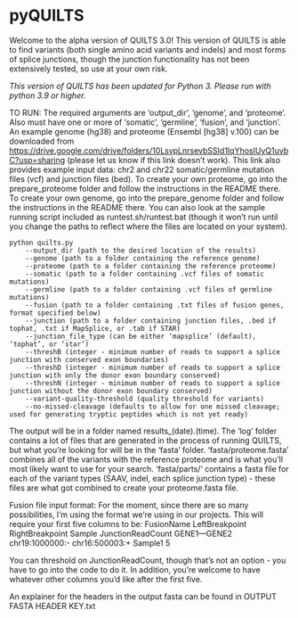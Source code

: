 # pyQUILTS
Welcome to the alpha version of QUILTS 3.0! This version of QUILTS is able to find variants (both single amino acid variants and indels) and most forms of splice junctions, though the junction functionality has not been extensively tested, so use at your own risk.

*This version of QUILTS has been updated for Python 3.  Please run with python 3.9 or higher.*

TO RUN:
The required arguments are ‘output_dir’, ’genome’, and ‘proteome’. Also must have one or more of ‘somatic’, ‘germline’, ‘fusion’, and ‘junction’. An example genome (hg38) and proteome (Ensembl [hg38] v.100) can be downloaded from https://drive.google.com/drive/folders/10LsvpLnrsevbSSId1IqYhosIUyQ1uvbC?usp=sharing (please let us know if this link doesn’t work).  This link also provides example input data: chr2 and chr22 somatic/germline mutation files (vcf) and junction files (bed).  To create your own proteome, go into the prepare_proteome folder and follow the instructions in the README there. To create your own genome, go into the prepare_genome folder and follow the instructions in the README there. You can also look at the sample running script included as runtest.sh/runtest.bat (though it won’t run until you change the paths to reflect where the files are located on your system).

    python quilts.py
	    --output_dir (path to the desired location of the results)
	    --genome (path to a folder containing the reference genome)
	    --proteome (path to a folder containing the reference proteome)
	    --somatic (path to a folder containing .vcf files of somatic mutations)
	    --germline (path to a folder containing .vcf files of germline mutations)
	    --fusion (path to a folder containing .txt files of fusion genes, format specified below)
	    --junction (path to a folder containing junction files, .bed if tophat, .txt if MapSplice, or .tab if STAR)
	    --junction_file_type (can be either ‘mapsplice’ (default), ‘tophat’, or ‘star’)
	    --threshB (integer - minimum number of reads to support a splice junction with conserved exon boundaries)
	    --threshD (integer - minimum number of reads to support a splice junction with only the donor exon boundary conserved)
	    --threshN (integer - minimum number of reads to support a splice junction without the donor exon boundary conserved)
	    --variant-quality-threshold (quality threshold for variants)
	    --no-missed-cleavage (defaults to allow for one missed cleavage; used for generating tryptic peptides which is not yet ready)

The output will be in a folder named results_(date).(time). The ‘log’ folder contains a lot of files that are generated in the process of running QUILTS, but what you’re looking for will be in the ‘fasta’ folder. ‘fasta/proteome.fasta’ combines all of the variants with the reference proteome and is what you’ll most likely want to use for your search. ‘fasta/parts/‘ contains a fasta file for each of the variant types (SAAV, indel, each splice junction type) - these files are what got combined to create your proteome.fasta file.

Fusion file input format: For the moment, since there are so many possibilities, I’m using the format we’re using in our projects. This will require your first five columns to be:
FusionName	LeftBreakpoint	RightBreakpoint	Sample	JunctionReadCount
GENE1—GENE2	chr19:1000000:-	chr16:500003:+	Sample1	5

You can threshold on JunctionReadCount, though that’s not an option - you have to go into the code to do it. In addition, you’re welcome to have whatever other columns you’d like after the first five.

An explainer for the headers in the output fasta can be found in OUTPUT FASTA HEADER KEY.txt

